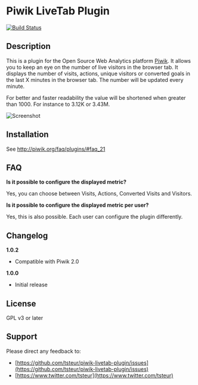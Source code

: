 # Piwik LiveTab Plugin 

[![Build Status](https://travis-ci.org/tsteur/piwik-livetab-plugin.png?branch=master)](https://travis-ci.org/tsteur/piwik-livetab-plugin)

## Description

This is a plugin for the Open Source Web Analytics platform [Piwik](http://piwik.org). It allows you to keep an eye on the number of live visitors in the browser tab. It displays the number of visits, actions, unique visitors or converted goals in the last X minutes in the browser tab. The number will be updated every minute.

For better and faster readability the value will be shortened when greater than 1000. For instance to 3.12K or 3.43M.

![Screenshot](https://raw.github.com/tsteur/piwik-livetab-plugin/master/screenshots/Browser_Tab.png)

## Installation

See http://piwik.org/faq/plugins/#faq_21

## FAQ

__Is it possible to configure the displayed metric?__

Yes, you can choose between Visits, Actions, Converted Visits and Visitors.

__Is it possible to configure the displayed metric per user?__

Yes, this is also possible. Each user can configure the plugin differently.


## Changelog

__1.0.2__
* Compatible with Piwik 2.0

__1.0.0__
* Initial release

## License

GPL v3 or later

## Support

Please direct any feedback to: 

* [https://github.com/tsteur/piwik-livetab-plugin/issues](https://github.com/tsteur/piwik-livetab-plugin/issues)
* [https://www.twitter.com/tsteur](https://www.twitter.com/tsteur)
